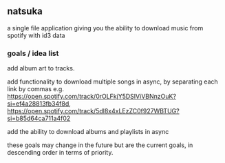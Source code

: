 ## natsuka
a single file application giving you the ability to download music from spotify with id3 data

### goals / idea list
add album art to tracks.

add functionality to download multiple songs in async, by separating each link by commas e.g. https://open.spotify.com/track/0rOLFkjY5DSIViVBNnzOuK?si=ef4a28813fb34f8d, https://open.spotify.com/track/5dl8x4xLEzZC0f927WBTUG?si=b85d64ca711a4f02

add the ability to download albums and playlists in async

these goals may change in the future but are the current goals, in descending order in terms of priority.
